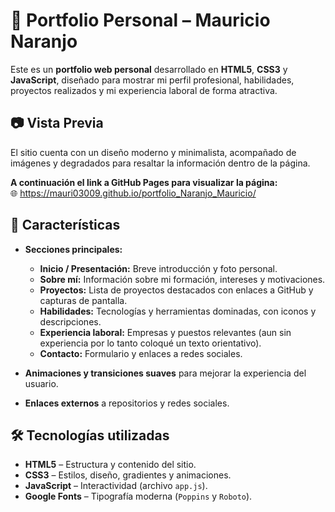 # 📌 Portfolio Personal – Mauricio Naranjo

Este es un **portfolio web personal** desarrollado en **HTML5**, **CSS3** y **JavaScript**, diseñado para mostrar mi perfil profesional, habilidades, proyectos realizados y mi experiencia laboral de forma atractiva.  

## 📷 Vista Previa  
El sitio cuenta con un diseño moderno y minimalista, acompañado de imágenes y degradados para resaltar la información dentro de la página. 

**A continuación el link a GitHub Pages para visualizar la página:**  
🌐 https://mauri03009.github.io/portfolio_Naranjo_Mauricio/


## 🚀 Características  

- **Secciones principales:**
  - **Inicio / Presentación:** Breve introducción y foto personal.  
  - **Sobre mí:** Información sobre mi formación, intereses y motivaciones.  
  - **Proyectos:** Lista de proyectos destacados con enlaces a GitHub y capturas de pantalla.  
  - **Habilidades:** Tecnologías y herramientas dominadas, con iconos y descripciones.  
  - **Experiencia laboral:** Empresas y puestos relevantes (aun sin experiencia por lo tanto coloqué un texto orientativo).  
  - **Contacto:** Formulario y enlaces a redes sociales.
 
- **Animaciones y transiciones suaves** para mejorar la experiencia del usuario.  
- **Enlaces externos** a repositorios y redes sociales.  

## 🛠️ Tecnologías utilizadas

- **HTML5** – Estructura y contenido del sitio.  
- **CSS3** – Estilos, diseño, gradientes y animaciones.  
- **JavaScript** – Interactividad (archivo `app.js`).  
- **Google Fonts** – Tipografía moderna (`Poppins` y `Roboto`).  


